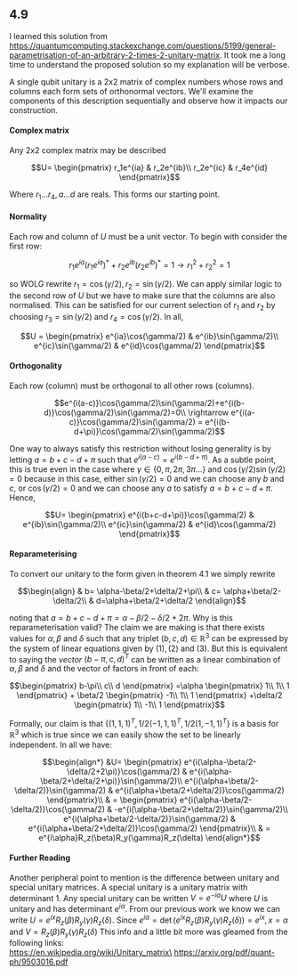## 4.9
I learned this solution from\
https://quantumcomputing.stackexchange.com/questions/5199/general-parametrisation-of-an-arbitrary-2-times-2-unitary-matrix. It took me a long time to understand the proposed solution so my explanation will be verbose.

A single qubit unitary is a 2x2 matrix of complex numbers whose rows and columns each form sets of orthonormal vectors. We'll examine the components of this description sequentially and observe how it impacts our construction.

#### **Complex matrix**
Any 2x2 complex matrix may be described
```math 
U=
\begin{pmatrix}
r_1e^{ia} & r_2e^{ib}\\
r_2e^{ic} & r_4e^{id}
\end{pmatrix}
```
Where $r_1...r_4, a...d$ are reals. This forms our starting point.

#### **Normality**
Each row and column of $U$ must be a unit vector. To begin with consider the first row:
```math
r_1e^{ia}(r_1e^{ia})^* + r_2e^{ib}(r_2e^{ib})^*=1
\rightarrow r_1^2+r_2^2=1
```
so WOLG rewrite $r_1=\cos(\gamma/2), r_2=\sin(\gamma/2)$. We can apply similar logic to the second row of $U$ but we have to make sure that the columns are also normalised. This can be satisfied for our current selection of $r_1$ and $r_2$ by choosing $r_3 = \sin(\gamma/2)$ and $r_4=\cos(\gamma/2)$. In all,

```math
U = 
\begin{pmatrix}
e^{ia}\cos(\gamma/2) & e^{ib}\sin(\gamma/2)\\
e^{ic}\sin(\gamma/2) & e^{id}\cos(\gamma/2)
\end{pmatrix}
```

#### **Orthogonality**
Each row (column) must be orthogonal to all other rows (columns).
```math
e^{i(a-c)}\cos(\gamma/2)\sin(\gamma/2)+e^{i(b-d)}\cos(\gamma/2)\sin(\gamma/2)=0\\
\rightarrow e^{i(a-c)}\cos(\gamma/2)\sin(\gamma/2) = e^{i(b-d+\pi)}\cos(\gamma/2)\sin(\gamma/2)
```

One way to always satisfy this restriction without losing generality is by letting $a=b+c-d+\pi$ such that $e^{i(a-c)}=e^{i(b-d+\pi)}$. As a subtle point, this is true even in the case where $\gamma\in \{0, \pi, 2\pi, 3\pi ...\}$ and $\cos(\gamma/2)\sin(\gamma/2)=0$ because in this case, either $\sin(\gamma/2)=0$ and we can choose any $b$ and $c$, or $\cos(\gamma/2)=0$ and we can choose any $a$ to satisfy $a=b+c-d+\pi$. Hence,
```math
U=
\begin{pmatrix}
e^{i(b+c-d+\pi)}\cos(\gamma/2) & e^{ib}\sin(\gamma/2)\\
e^{ic}\sin(\gamma/2) & e^{id}\cos(\gamma/2)
\end{pmatrix}
```

#### **Reparameterising**
To convert our unitary to the form given in theorem 4.1 we simply rewrite
```math
\begin{align}
& b= \alpha-\beta/2+\delta/2+\pi\\
& c= \alpha+\beta/2-\delta/2\\
& d=\alpha+\beta/2+\delta/2
\end{align}
```
noting that $a=b+c-d+\pi=\alpha-\beta/2-\delta/2+2\pi$. Why is this reparameterisation valid? The claim we are making is that there exists values for $\alpha, \beta$ and $\delta$ such that any triplet $(b,c,d)\in\mathbb{R}^3$ can be expressed by the system of linear equations given by $(1), (2)$ and $(3)$. But this is equivalent to saying the *vector* $(b-\pi,c,d)^T$ can be written as a linear combination of $\alpha, \beta$ and $\delta$ and the vector of factors in front of each:

```math
\begin{pmatrix}
b-\pi\\
c\\
d
\end{pmatrix}
=\alpha
\begin{pmatrix}
1\\
1\\
1
\end{pmatrix}
+ \beta/2
\begin{pmatrix}
-1\\
1\\
1
\end{pmatrix}
+\delta/2
\begin{pmatrix}
1\\
-1\\
1
\end{pmatrix}
```

Formally, our claim is that $\{(1,1,1)^T, 1/2(-1,1,1)^T, 1/2(1,-1,1)^T\}$ is a basis for $\mathbb{R}^3$ which is true since we can easily show the set to be linearly independent. In all we have:
```math
\begin{align*}
&U=
\begin{pmatrix}
e^{i(\alpha-\beta/2-\delta/2+2\pi)}\cos(\gamma/2) & e^{i(\alpha-\beta/2+\delta/2+\pi)}\sin(\gamma/2)\\
e^{i(\alpha+\beta/2-\delta/2)}\sin(\gamma/2) & e^{i(\alpha+\beta/2+\delta/2)}\cos(\gamma/2)
\end{pmatrix}\\
& =
\begin{pmatrix}
e^{i(\alpha-\beta/2-\delta/2)}\cos(\gamma/2) & -e^{i(\alpha-\beta/2+\delta/2)}\sin(\gamma/2)\\
e^{i(\alpha+\beta/2-\delta/2)}\sin(\gamma/2) & e^{i(\alpha+\beta/2+\delta/2)}\cos(\gamma/2)
\end{pmatrix}\\
& =
e^{i\alpha}R_z(\beta)R_y(\gamma)R_z(\delta)
\end{align*}
```


#### **Further Reading**
Another peripheral point to mention is the difference between unitary and special unitary matrices. A special unitary is a unitary matrix with determinant 1. Any special unitary can be written $V = e^{-i\alpha}U$ where $U$ is unitary and has determinant $e^{i\alpha}$. From our previous work we know we can write $U=e^{ix}R_z(\beta)R_y(\gamma)R_z(\delta)$. Since $e^{i\alpha}=\det(e^{ix}R_z(\beta)R_y(\gamma)R_z(\delta))=e^{ix}, x=\alpha$ and $V=R_z(\beta)R_y(\gamma)R_z(\delta)$ This info and a little bit more was gleamed from the following links:\
https://en.wikipedia.org/wiki/Unitary_matrix\
https://arxiv.org/pdf/quant-ph/9503016.pdf
